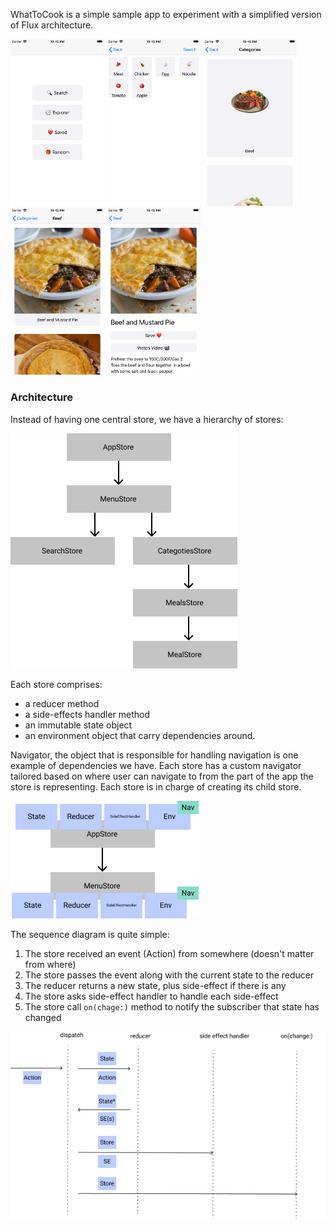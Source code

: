 WhatToCook is a simple sample app to experiment with a simplified version of Flux architecture.

<p>
<img src="https://github.com/coybit/WhatToCook/raw/master/Images/shots/menu.png" width="150">
<img src="https://github.com/coybit/WhatToCook/raw/master/Images/shots/search.png" width="150">
<img src="https://github.com/coybit/WhatToCook/raw/master/Images/shots/categories.png" width="150">
<img src="https://github.com/coybit/WhatToCook/raw/master/Images/shots/meals.png" width="150">
<img src="https://github.com/coybit/WhatToCook/raw/master/Images/shots/meal.png" width="150">
</p>

### Architecture
Instead of having one central store, we have a hierarchy of stores:

<img src="https://github.com/coybit/WhatToCook/raw/master/Images/hierarchy.png">

Each store comprises:
- a reducer method
- a side-effects handler method
- an immutable state object
- an environment object that carry dependencies around.

Navigator, the object that is responsible for
handling navigation is one example of dependencies we have. Each store has a custom navigator tailored based on
where user can navigate to from the part of the app the store is representing.
Each store is in charge of creating its child store.

<img src="https://github.com/coybit/WhatToCook/raw/master/Images/store.png">

The sequence diagram is quite simple:
1. The store received an event (Action) from somewhere (doesn't matter from where)
2. The store passes the event along with the current state to the reducer
3. The reducer returns a new state, plus side-effect if there is any
4. The store asks side-effect handler to handle each side-effect
5. The store call `on(chage:)` method to notify the subscriber that state has changed

<img src="https://github.com/coybit/WhatToCook/raw/master/Images/flow.png">
